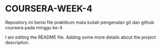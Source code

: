 # COURSERA-WEEK-4
Repository ini berisi file praktikum mata kuliah pengenalan git dan github coursera pada minggu ke-4

I am editing the README file. Adding some more details about the project description.
